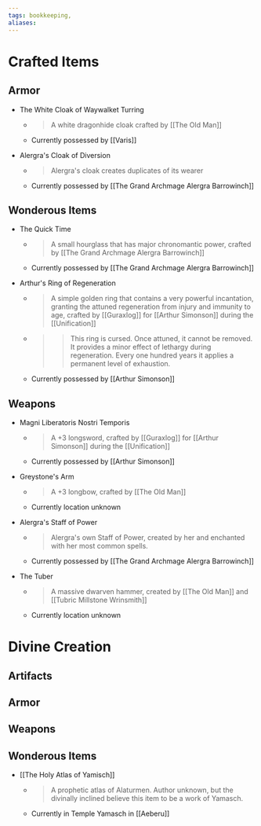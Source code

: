 ```yaml
---
tags: bookkeeping, 
aliases:
---
```


# Crafted Items
## Armor
- The White Cloak of Waywalket Turring
	- > A white dragonhide cloak crafted by [[The Old Man]]
	- Currently possessed by [[Varis]]

- Alergra's Cloak of Diversion
	- > Alergra's cloak creates duplicates of its wearer
	- Currently possessed by [[The Grand Archmage Alergra Barrowinch]]

## Wonderous Items
- The Quick Time
	- > A small hourglass that has major chronomantic power, crafted by [[The Grand Archmage Alergra Barrowinch]]
	- Currently possessed by [[The Grand Archmage Alergra Barrowinch]]

- Arthur's Ring of Regeneration
	- > A simple golden ring that contains a very powerful incantation, granting the attuned regeneration from injury and immunity to age, crafted by [[Guraxlog]] for [[Arthur Simonson]] during the [[Unification]]
	- >> This ring is cursed. Once attuned, it cannot be removed. It provides a minor effect of lethargy during regeneration. Every one hundred years it applies a permanent level of exhaustion.
	- Currently possessed by [[Arthur Simonson]]

## Weapons
- Magni Liberatoris Nostri Temporis
	- > A +3 longsword, crafted by [[Guraxlog]] for [[Arthur Simonson]] during the [[Unification]]
	- Currently possessed by [[Arthur Simonson]]

- Greystone's Arm
	- > A +3 longbow, crafted by [[The Old Man]]
	- Currently location unknown

- Alergra's Staff of Power
	- > Alergra's own Staff of Power, created by her and enchanted with her most common spells.
	- Currently possessed by [[The Grand Archmage Alergra Barrowinch]]

- The Tuber
	- > A massive dwarven hammer, created by [[The Old Man]] and [[Tubric Millstone Wrinsmith]]
	- Currently location unknown




# Divine Creation
## Artifacts
## Armor
## Weapons
## Wonderous Items
- [[The Holy Atlas of Yamisch]]
	- > A prophetic atlas of Alaturmen. Author unknown, but the divinally inclined believe this item to be a work of Yamasch.
	- Currently in Temple Yamasch in [[Aeberu]]